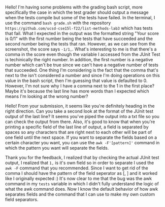 Hello! I'm having some problems with the grading bash script, more specifically the case in which the test grader should output a message when the tests compile but some of the tests have failed. In the terminal, I use the command `bash grade.sh` with the repository `https://github.com/ucsd-cse15l-f22/list-methods-lab3` which has tests that fail. What I expected in the output was the formatted string "Your score is 0/1" with the first number being the tests that have succeeded and the second number being the tests that ran. However, as we can see from the screenshot, the score says `-1/1,`. What's interesting to me is that there's a comma in the score even though the variable I accessed from the JUnit Test is techinically the right number. In addition, the first number is a negative number which can't be true since we can't have a negative number of tests that succeeded. One thing I'm considering is the fact that the comma that's next to the isn't considered a number and since I'm doing operations on this value in the bash script, then I'm guessing that value is defaulted to 0. However, I'm not sure why I have a comma next to the 1 in the first place? Maybe it's because the last line has more words than I expected which means I'm looking at the wrong number?

Hello! From your submission, it seems like you're definitely heading in the right direction. Can you take a second look at the format of the JUnit test output of the last line? It seems you've piped the output into a txt file so you can check the output from there. Also, it's good to know that when you're printing a specific field of the last line of output, a field is separated by spaces so any characters that are right next to each other will be part of one field until the next space. If you want to separate the fields based on a certain character you want, you can use the `awk -F'[pattern]'` command in which the pattern you want will separate the fields.

Thank you for the feedback, I realized that by checking the actual JUnit test output, I realized that `1,` is it's own field so in order to separate I used the `awk -F` command that you recommended. Since I want to get rid of the comma I should have the pattern of the field seperator as [, ] and it worked like I originally expected :) It's now clear to me that the bug was the awk command in my `tests` variable in which I didn't fully understand the logic of what the awk command does. Now I know the default behavior of how awk separates fields and the command that I can use to make my own custom field separators.




